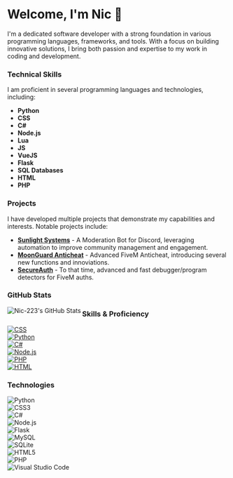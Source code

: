 # Welcome, I'm Nic 👋

I'm a dedicated software developer with a strong foundation in various programming languages, frameworks, and tools. With a focus on building innovative solutions, I bring both passion and expertise to my work in coding and development.

### Technical Skills
I am proficient in several programming languages and technologies, including:

- **Python**
- **CSS**
- **C#**
- **Node.js**
- **Lua**
- **JS**
- **VueJS**
- **Flask**
- **SQL Databases**
- **HTML**
- **PHP**

### Projects
I have developed multiple projects that demonstrate my capabilities and interests. Notable projects include:

- **[Sunlight Systems](https://github.com/Nic-223/Sunlight-systems)** - A Moderation Bot for Discord, leveraging automation to improve community management and engagement.
- **[MoonGuard Anticheat](https://github.com/Nic-223/Moonguard-Fivem-Anticheat)** - Advanced FiveM Anticheat, introducing several new functions and innoviations.
- **[SecureAuth](https://github.com/Nic-223/Secureauth)** - To that time, advanced and fast debugger/program detectors for FiveM auths.

### GitHub Stats

<img align="left" alt="Nic-223's GitHub Stats" src="https://github-readme-stats.vercel.app/api?username=Nic-223&show_icons=true&hide_border=true&count_private=true&theme=tokyonight" />


### Skills & Proficiency

[![CSS](https://img.shields.io/badge/CSS-Expert-orange)](https://shields.io/)  
[![Python](https://img.shields.io/badge/Python-Expert-blue)](https://shields.io/)  
[![C#](https://img.shields.io/badge/C%23-Pro-green)](https://shields.io/)  
[![Node.js](https://img.shields.io/badge/Node.js-Intermediate-339933?style=flat&logo=node.js&logoColor=white)](https://nodejs.org/en/)  
[![PHP](https://img.shields.io/badge/PHP-Intermediate-777BB4?style=flat&logo=php&logoColor=white)](https://www.php.net/)  
[![HTML](https://img.shields.io/badge/HTML-Expert-E34F26?style=flat&logo=html5&logoColor=white)](https://developer.mozilla.org/en-US/docs/Web/HTML)


### Technologies

![Python](https://img.shields.io/badge/-Python-3776AB?style=flat-square&logo=Python&logoColor=white)  
![CSS3](https://img.shields.io/badge/-CSS3-1572B6?style=flat-square&logo=CSS3&logoColor=white)  
![C#](https://img.shields.io/badge/-C%23-239120?style=flat-square&logo=C-sharp&logoColor=white)  
![Node.js](https://img.shields.io/badge/-Node.js-339933?style=flat-square&logo=Node.js&logoColor=white)  
![Flask](https://img.shields.io/badge/-Flask-000000?style=flat-square&logo=Flask&logoColor=white)  
![MySQL](https://img.shields.io/badge/-MySQL-4479A1?style=flat-square&logo=MySQL&logoColor=white)  
![SQLite](https://img.shields.io/badge/-SQLite-003B57?style=flat-square&logo=SQLite&logoColor=white)  
![HTML5](https://img.shields.io/badge/-HTML5-E34F26?style=flat-square&logo=HTML5&logoColor=white)  
![PHP](https://img.shields.io/badge/-PHP-777BB4?style=flat-square&logo=PHP&logoColor=white)  
![Visual Studio Code](https://img.shields.io/badge/-Visual%20Studio%20Code-007ACC?style=flat-square&logo=Visual%20Studio%20Code&logoColor=white)
